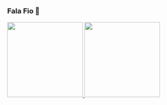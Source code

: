 ### Fala Fio 👋

 <div>
  <a href="https://github.com/SauloCav">
  <img height="175em" src="https://github-readme-stats.vercel.app/api?username=SauloCav&show_icons=true&theme=dark&include_all_commits=true&count_private=true"/>
  <img height="175em" src="https://github-readme-stats.vercel.app/api/top-langs/?username=SauloCav&layout=compact&langs_count=7&theme=dark"/>
</div>
